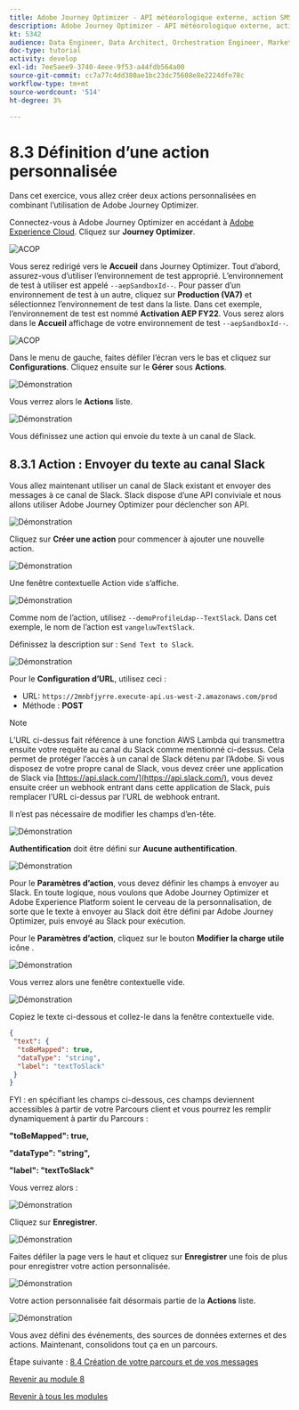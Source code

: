 ```yaml
---
title: Adobe Journey Optimizer - API météorologique externe, action SMS, etc. - Définir des actions personnalisées
description: Adobe Journey Optimizer - API météorologique externe, action SMS, etc. - Définir des actions personnalisées
kt: 5342
audience: Data Engineer, Data Architect, Orchestration Engineer, Marketer
doc-type: tutorial
activity: develop
exl-id: 7ee5aee9-3740-4eee-9f53-a44fdb564a00
source-git-commit: cc7a77c4dd380ae1bc23dc75608e8e2224dfe78c
workflow-type: tm+mt
source-wordcount: '514'
ht-degree: 3%

---
```


# 8.3 Définition d’une action personnalisée

Dans cet exercice, vous allez créer deux actions personnalisées en combinant l’utilisation de Adobe Journey Optimizer.

Connectez-vous à Adobe Journey Optimizer en accédant à [Adobe Experience Cloud](https://experience.adobe.com). Cliquez sur **Journey Optimizer**.

![ACOP](../module7/images/acophome.png)

Vous serez redirigé vers le **Accueil**  dans Journey Optimizer. Tout d’abord, assurez-vous d’utiliser l’environnement de test approprié. L’environnement de test à utiliser est appelé `--aepSandboxId--`. Pour passer d’un environnement de test à un autre, cliquez sur **Production (VA7)** et sélectionnez l’environnement de test dans la liste. Dans cet exemple, l’environnement de test est nommé **Activation AEP FY22**. Vous serez alors dans le **Accueil** affichage de votre environnement de test `--aepSandboxId--`.

![ACOP](../module7/images/acoptriglp.png)

Dans le menu de gauche, faites défiler l’écran vers le bas et cliquez sur **Configurations**. Cliquez ensuite sur le **Gérer** sous **Actions**.

![Démonstration](./images/menuactions.png)

Vous verrez alors le **Actions** liste.

![Démonstration](./images/acthome.png)

Vous définissez une action qui envoie du texte à un canal de Slack.

## 8.3.1 Action : Envoyer du texte au canal Slack

Vous allez maintenant utiliser un canal de Slack existant et envoyer des messages à ce canal de Slack. Slack dispose d’une API conviviale et nous allons utiliser Adobe Journey Optimizer pour déclencher son API.

![Démonstration](./images/slack.png)

Cliquez sur **Créer une action** pour commencer à ajouter une nouvelle action.

![Démonstration](./images/adda.png)

Une fenêtre contextuelle Action vide s’affiche.

![Démonstration](./images/emptyact.png)

Comme nom de l’action, utilisez `--demoProfileLdap--TextSlack`. Dans cet exemple, le nom de l’action est `vangeluwTextSlack`.

Définissez la description sur : `Send Text to Slack`.

![Démonstration](./images/slackname.png)

Pour le **Configuration d’URL**, utilisez ceci :

- URL: `https://2mnbfjyrre.execute-api.us-west-2.amazonaws.com/prod`
- Méthode : **POST**

>[!NOTE]
>
>L’URL ci-dessus fait référence à une fonction AWS Lambda qui transmettra ensuite votre requête au canal du Slack comme mentionné ci-dessus. Cela permet de protéger l’accès à un canal de Slack détenu par l’Adobe. Si vous disposez de votre propre canal de Slack, vous devez créer une application de Slack via [https://api.slack.com/](https://api.slack.com/), vous devez ensuite créer un webhook entrant dans cette application de Slack, puis remplacer l’URL ci-dessus par l’URL de webhook entrant.

Il n’est pas nécessaire de modifier les champs d’en-tête.

![Démonstration](./images/slackurl.png)

**Authentification** doit être défini sur **Aucune authentification**.

![Démonstration](./images/slackauth.png)

Pour le **Paramètres d’action**, vous devez définir les champs à envoyer au Slack. En toute logique, nous voulons que Adobe Journey Optimizer et Adobe Experience Platform soient le cerveau de la personnalisation, de sorte que le texte à envoyer au Slack doit être défini par Adobe Journey Optimizer, puis envoyé au Slack pour exécution.

Pour le **Paramètres d’action**, cliquez sur le bouton **Modifier la charge utile** icône .

![Démonstration](./images/slackmsgp.png)

Vous verrez alors une fenêtre contextuelle vide.

![Démonstration](./images/slackmsgpopup.png)

Copiez le texte ci-dessous et collez-le dans la fenêtre contextuelle vide.

```json
{
 "text": {
  "toBeMapped": true,
  "dataType": "string",
  "label": "textToSlack"
 }
}
```

FYI : en spécifiant les champs ci-dessous, ces champs deviennent accessibles à partir de votre Parcours client et vous pourrez les remplir dynamiquement à partir du Parcours :

**&quot;toBeMapped&quot;: true,**

**&quot;dataType&quot;: &quot;string&quot;,**

**&quot;label&quot;: &quot;textToSlack&quot;**

Vous verrez alors :

![Démonstration](./images/slackmsgpopup1.png)

Cliquez sur **Enregistrer**.

![Démonstration](./images/twiliomsgpopup2.png)

Faites défiler la page vers le haut et cliquez sur **Enregistrer** une fois de plus pour enregistrer votre action personnalisée.

![Démonstration](./images/slackmsgpopup3.png)

Votre action personnalisée fait désormais partie de la **Actions** liste.

![Démonstration](./images/slackdone.png)

Vous avez défini des événements, des sources de données externes et des actions. Maintenant, consolidons tout ça en un parcours.

Étape suivante : [8.4 Création de votre parcours et de vos messages](./ex4.md)

[Revenir au module 8](journey-orchestration-external-weather-api-sms.md)

[Revenir à tous les modules](../../overview.md)
